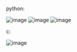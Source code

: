 python:


![image](https://github.com/mmtmn/100cubes/assets/42742390/c6cab0a8-8c83-4ad7-a992-77315c49c8bb)
![image](https://github.com/mmtmn/100cubes/assets/42742390/ba023502-2e5a-4e69-90a5-7f3a14a287cd)
![image](https://github.com/mmtmn/100cubes/assets/42742390/8b1ace6b-c311-44f5-8e0f-0d8fed02d310)

c:


![image](https://github.com/mmtmn/3d-python-cubes/assets/42742390/646140bf-bd29-42d3-9f5a-76f8157c748e)
